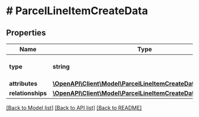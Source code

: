 # # ParcelLineItemCreateData

## Properties

Name | Type | Description | Notes
------------ | ------------- | ------------- | -------------
**type** | **string** | The resource&#39;s type |
**attributes** | [**\OpenAPI\Client\Model\ParcelLineItemCreateDataAttributes**](ParcelLineItemCreateDataAttributes.md) |  |
**relationships** | [**\OpenAPI\Client\Model\ParcelLineItemCreateDataRelationships**](ParcelLineItemCreateDataRelationships.md) |  | [optional]

[[Back to Model list]](../../README.md#models) [[Back to API list]](../../README.md#endpoints) [[Back to README]](../../README.md)
